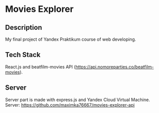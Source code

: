 # Movies Explorer

## Description
My final project of Yandex Praktikum course of web developing.  

## Tech Stack
React.js and beatfilm-movies API (https://api.nomoreparties.co/beatfilm-movies).  

## Server
Server part is made with express.js and Yandex Cloud Virtual Machine.  
Server: https://github.com/maximka76667/movies-explorer-api
